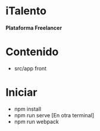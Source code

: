 # iTalento
#### Plataforma Freelancer

# Contenido
- src/app front
# Iniciar
- npm install
- npm run serve
[En otra terminal]
- npm run webpack
